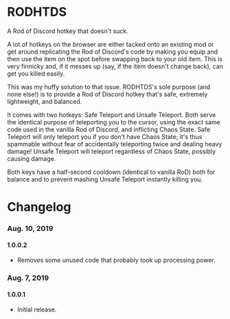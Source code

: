 # RODHTDS
A Rod of Discord hotkey that doesn't suck.

A lot of hotkeys on the browser are either tacked onto an existing mod or get around replicating the Rod of Discord's code by making you equip and then use the item on the spot before swapping back to your old item. This is very finnicky and, if it messes up (say, if the item doesn't change back), can get you killed easily.

This was my huffy solution to that issue. RODHTDS's sole purpose (and none else!) is to provide a Rod of Discord hotkey that's safe, extremely lightweight, and balanced.

It comes with two hotkeys: Safe Teleport and Unsafe Teleport. Both serve the identical purpose of teleporting you to the cursor, using the exact same code used in the vanilla Rod of Discord, and inflicting Chaos State. Safe Teleport will only teleport you if you don't have Chaos State; it's thus spammable without fear of accidentally teleporting twice and dealing heavy damage! Unsafe Teleport will teleport regardless of Chaos State, possibly causing damage.

Both keys have a half-second cooldown (identical to vanilla RoD) both for balance and to prevent mashing Unsafe Teleport instantly killing you.

# Changelog

### Aug. 10, 2019

#### 1.0.0.2

* Removes some unused code that probably took up processing power.

### Aug. 7, 2019

#### 1.0.0.1

* Initial release.